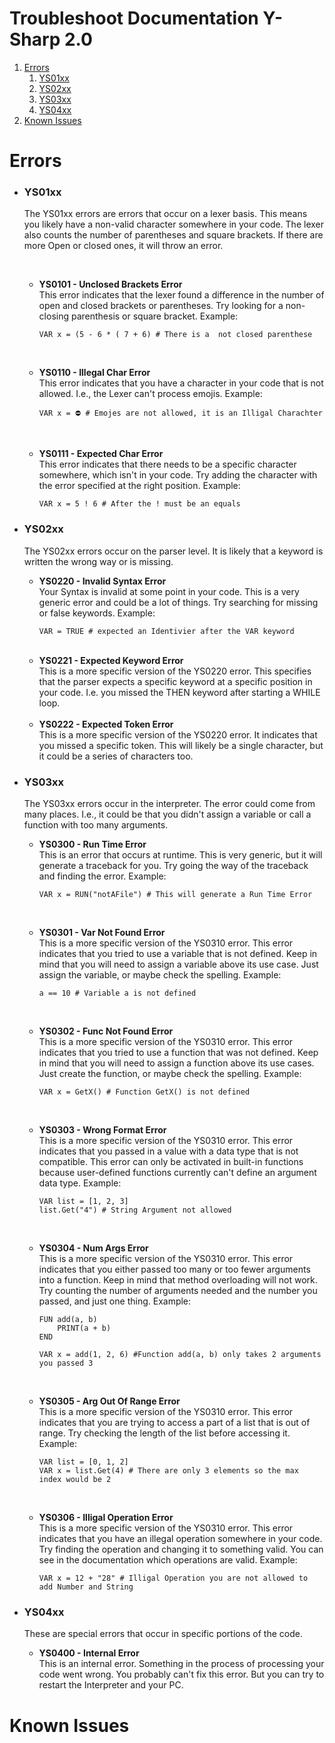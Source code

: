 # Troubleshoot Documentation Y-Sharp 2.0

1. [Errors](#errors)
   1. [YS01xx](#ys01xx)
   1. [YS02xx](#ys02xx)
   1. [YS03xx](#ys03xx)
   1. [YS04xx](#ys04xx)
2. [Known Issues](#known-issues)

# Errors
  - ### YS01xx 
    The YS01xx errors are errors that occur on a lexer basis. This means you likely have a non-valid character somewhere in your code. The lexer also counts the number of parentheses and square brackets. If there are more Open or closed ones, it will throw an error.

    <br>
    
    - **YS0101 - Unclosed Brackets Error**<br>
        This error indicates that the lexer found a difference in the number of open and closed brackets or parentheses. Try looking for a non-closing parenthesis or square bracket.
        Example:

        ```
        VAR x = (5 - 6 * ( 7 + 6) # There is a  not closed parenthese
        ```

    <br>
    
    - **YS0110 - Illegal Char Error**<br>
        This error indicates that you have a character in your code that is not allowed. I.e., the Lexer can't process emojis.
        Example:

        ```
        VAR x = ⛔ # Emojes are not allowed, it is an Illigal Charachter
        ```
    <br>
    
    - **YS0111 - Expected Char Error**<br>
        This error indicates that there needs to be a specific character somewhere, which isn't in your code. Try adding the character with the error specified at the right position.
        Example:

        ```
        VAR x = 5 ! 6 # After the ! must be an equals
        ```

  - ### YS02xx
    The YS02xx errors occur on the parser level. It is likely that a keyword is written the wrong way or is missing. 
    <br>
    
    - **YS0220 - Invalid Syntax Error**<br>
        Your Syntax is invalid at some point in your code. This is a very generic error and could be a lot of things. Try searching for missing or false keywords. 
        Example:

        ```
        VAR = TRUE # expected an Identivier after the VAR keyword
        ```
    <br>
    
    - **YS0221 - Expected Keyword Error**<br>
        This is a more specific version of the YS0220 error. This specifies that the parser expects a specific keyword at a specific position in your code. I.e. you missed the THEN keyword after starting a WHILE loop.

    <br>
    
    - **YS0222 - Expected Token Error**<br>
        This is a more specific version of the YS0220 error. It indicates that you missed a specific token. This will likely be a single character, but it could be a series of characters too.

  - ### YS03xx
    The YS03xx errors occur in the interpreter. The error could come from many places. I.e., it could be that you didn't assign a variable or call a function with too many arguments.
    <br>
    - **YS0300 - Run Time Error**<br>
        This is an error that occurs at runtime. This is very generic, but it will generate a traceback for you. Try going the way of the traceback and finding the error.
        Example:

        ```
        VAR x = RUN("notAFile") # This will generate a Run Time Error
        ```
    <br>
    
    - **YS0301 - Var Not Found Error**<br>
        This is a more specific version of the YS0310 error. This error indicates that you tried to use a variable that is not defined. Keep in mind that you will need to assign a variable above its use case. Just assign the variable, or maybe check the spelling.
        Example:

        ```
        a == 10 # Variable a is not defined
        ```
    <br>
    
    - **YS0302 - Func Not Found Error**<br>
        This is a more specific version of the YS0310 error. This error indicates that you tried to use a function that was not defined. Keep in mind that you will need to assign a function above its use cases. Just create the function, or maybe check the spelling.
        Example:

        ```
        VAR x = GetX() # Function GetX() is not defined
        ```
    <br>
    
    - **YS0303 - Wrong Format Error**<br>
        This is a more specific version of the YS0310 error. This error indicates that you passed in a value with a data type that is not compatible. This error can only be activated in built-in functions because user-defined functions currently can't define an argument data type.
        Example:

        ```
        VAR list = [1, 2, 3]
        list.Get("4") # String Argument not allowed
        ```
    <br>
    
    - **YS0304 - Num Args Error**<br>
        This is a more specific version of the YS0310 error. This error indicates that you either passed too many or too fewer arguments into a function. Keep in mind that method overloading will not work. Try counting the number of arguments needed and the number you passed, and just one thing.
        Example:

        ```
        FUN add(a, b)
            PRINT(a + b)
        END

        VAR x = add(1, 2, 6) #Function add(a, b) only takes 2 arguments you passed 3
        ```
    <br>
    
    - **YS0305 - Arg Out Of Range Error**<br>
        This is a more specific version of the YS0310 error. This error indicates that you are trying to access a part of a list that is out of range. Try checking the length of the list before accessing it.
        Example:

        ```
        VAR list = [0, 1, 2]
        VAR x = list.Get(4) # There are only 3 elements so the max index would be 2
        ```
    <br>
    
    
    - **YS0306 - Illigal Operation Error**<br>
        This is a more specific version of the YS0310 error. This error indicates that you have an illegal operation somewhere in your code. Try finding the operation and changing it to something valid. You can see in the documentation which operations are valid.
        Example:

        ```
        VAR x = 12 + "28" # Illigal Operation you are not allowed to add Number and String
        ```

  - ### YS04xx
    These are special errors that occur in specific portions of the code.
    <br>
    
    - **YS0400 - Internal Error**<br>
        This is an internal error. Something in the process of processing your code went wrong. You probably can't fix this error. But you can try to restart the Interpreter and your PC.

# Known Issues